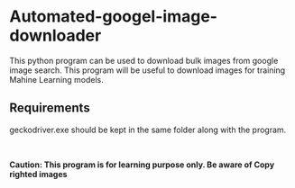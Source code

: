# Automated-googel-image-downloader
This python program can be used to download bulk images from google image search.
This program will be useful to download images for training Mahine Learning models.

## Requirements
geckodriver.exe should be kept in the same folder along with the program.

</br>

**Caution: This program is for learning purpose only. Be aware of Copy righted images**


